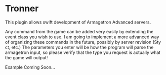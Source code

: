 Tronner
=======

This plugin allows swift development of Armagetron Advanced servers.

Any command from the game can be added very easily by extending the event class you wish to use. I am going to implement a more advanced way of organizing these commands in the future, possibly by server revision (Sty ct, etc.) The parameters you enter will be how the program will parse the armagetron input, so please verify that the type you request is actually what the game will output!

Example Coming Soon...
